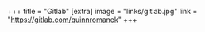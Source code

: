 +++
title = "Gitlab"
[extra]
image = "links/gitlab.jpg"
link = "https://gitlab.com/quinnromanek"
+++
